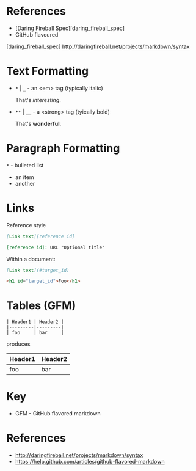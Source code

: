 # References

* [Daring Fireball Spec][daring_fireball_spec]
* GitHub flavoured

[daring_fireball_spec] http://daringfireball.net/projects/markdown/syntax

# Text Formatting

* `*` | `_` - an &lt;em&gt; tag (typically italic)

    That's *interesting*.

* `**` | `__` - a &lt;strong&gt; tag (tyically bold)

    That's **wonderful**.

# Paragraph Formatting

`*` - bulleted list

* an item
* another

# Links

Reference style

```markdown
[Link text][reference id]

[reference id]: URL "Optional title"
```

Within a document:

```markdown
[Link text](#target_id)

<h1 id="target_id">Foo</h1>
```

# Tables (GFM)

```
| Header1 | Header2 |
|---------|---------|
| foo     | bar     |
```

produces

| Header1 | Header2 |
|---------|---------|
| foo     | bar     |

# Key

* GFM - GitHub flavored markdown

# References

* http://daringfireball.net/projects/markdown/syntax
* https://help.github.com/articles/github-flavored-markdown
